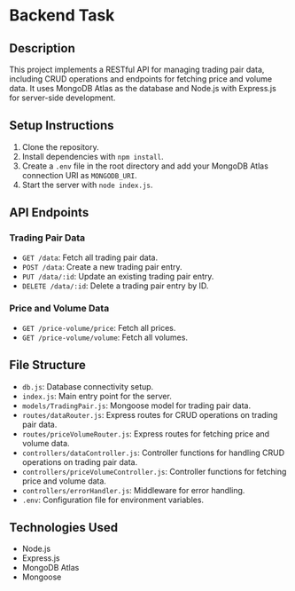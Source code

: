 # Backend Task

## Description

This project implements a RESTful API for managing trading pair data, including CRUD operations and endpoints for fetching price and volume data. It uses MongoDB Atlas as the database and Node.js with Express.js for server-side development.

## Setup Instructions

1. Clone the repository.
2. Install dependencies with `npm install`.
3. Create a `.env` file in the root directory and add your MongoDB Atlas connection URI as `MONGODB_URI`.
4. Start the server with `node index.js`.

## API Endpoints

### Trading Pair Data
- `GET /data`: Fetch all trading pair data.
- `POST /data`: Create a new trading pair entry.
- `PUT /data/:id`: Update an existing trading pair entry.
- `DELETE /data/:id`: Delete a trading pair entry by ID.

### Price and Volume Data
- `GET /price-volume/price`: Fetch all prices.
- `GET /price-volume/volume`: Fetch all volumes.

## File Structure

- `db.js`: Database connectivity setup.
- `index.js`: Main entry point for the server.
- `models/TradingPair.js`: Mongoose model for trading pair data.
- `routes/dataRouter.js`: Express routes for CRUD operations on trading pair data.
- `routes/priceVolumeRouter.js`: Express routes for fetching price and volume data.
- `controllers/dataController.js`: Controller functions for handling CRUD operations on trading pair data.
- `controllers/priceVolumeController.js`: Controller functions for fetching price and volume data.
- `controllers/errorHandler.js`: Middleware for error handling.
- `.env`: Configuration file for environment variables.

## Technologies Used

- Node.js
- Express.js
- MongoDB Atlas
- Mongoose
